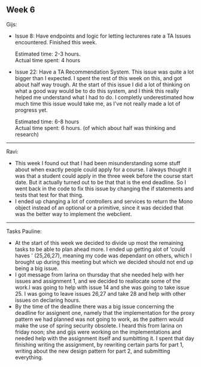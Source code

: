 ## Week 6
Gijs:
- Issue 8:  Have endpoints and logic for letting lectureres rate a TA
	Issues encountered. Finished this week.
	
	Estimated time: 2-3 hours.\
	Actual time spent: 4 hours
	
- Issue 22: Have a TA Recommendation System.
    This issue was quite a lot bigger than I expected. I spent the rest of this week on this, and got about half way trough. At the start of this issue I did a lot of thinking on what a good way would be to do this system, and I think this really helped me understand what I had to do. I completly underestimated how much time this issue would take me, as I've not really made a lot of progress yet.

	Estimated time: 6-8 hours\
	Actual time spent: 6 hours. (of which about half was thinking and research)
	
---
Ravi:
- This week I found out that I had been misunderstanding some stuff about when exactly people could apply for a course. I always thought it was that a student could apply in the three week before the course start date. But it actually turned out to be that that is the end deadline. So I went back in the code to fix this issue by changing the if statements and tests that test for that thing.
- I ended up changing a lot of controllers and services to return the Mono object instead of an optional or a primitive, since it was decided that was the better way to implement the webclient.

---

Tasks Pauline:<br />
- At the start of this week we decided to divide up most the remaining tasks to be able to plan ahead more. I ended up getting alot of 'could haves ' \(25,26,27\), meaning my code was dependant on others, which I brought up during this meeting but which we decided should not end up being a big issue. 
- I got message from Iarina on thursday that she needed help with her issues and assignment 1, and we decided to reallocate some of the work.I was going to help with issue 14 and she was going to take issue 25. I was going to leave issues 26,27 and take 28 and help with other issues on declaring hours. 
- By the time of the deadline there was a big issue concerning the deadline for assignent one, namely that the implementation for the proxy pattern we had planned was not going to work, as the pattern would make the use of spring security obsolete. I heard this from Iarina on friday noon; she and gijs were working on the implementations and needed help with the assignment itself and sumbitting it. I spent that day finishing writing the assignment, by rewriting certain parts for part 1, writing about the new design pattern for part 2, and submitting everything.

